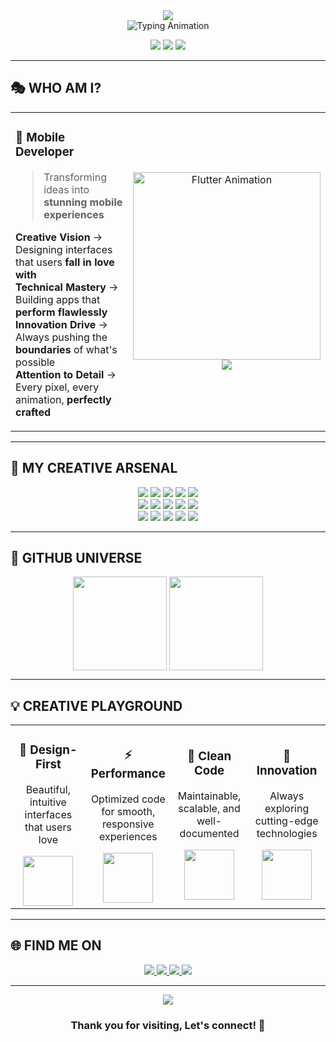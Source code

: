 <div align="center">
  <picture>
    <source media="(prefers-color-scheme: dark)" srcset="https://capsule-render.vercel.app/api?type=waving&color=0E7AC7&height=150&section=header&fontSize=50&fontColor=fff&animation=twinkling&fontAlignY=35&descAlignY=55&descSize=05">
    <source media="(prefers-color-scheme: light)" srcset="https://capsule-render.vercel.app/api?type=waving&color=0E7AC7&height=300&section=header&text=🚀%20FLUTTER%20ARCHITECT&fontSize=50&fontColor=fff&animation=twinkling&fontAlignY=35&desc=Crafting%20Digital%20Experiences%20•%20Mobile%20Innovation%20•%20Cross-Platform%20Mastery&descAlignY=55&descSize=18">
    <img src="https://capsule-render.vercel.app/api?type=waving&color=0E7AC7&height=300&section=header&text=🚀%20FLUTTER%20ARCHITECT&fontSize=50&fontColor=fff&animation=twinkling&fontAlignY=35&desc=Crafting%20Digital%20Experiences%20•%20Mobile%20Innovation%20•%20Cross-Platform%20Mastery&descAlignY=55&descSize=18" />
  </picture>
</div>

<div align="center">
  <img src="https://readme-typing-svg.herokuapp.com/?font=Fira+Code&weight=900&size=28&duration=3000&pause=800&color=0075FF&center=true&vCenter=true&multiline=true&width=600&height=120&lines=Flutter+%7C+Mobile+Developer" alt="Typing Animation" />
</div>

<p align="center">
  <img src="https://img.shields.io/badge/🌟-OPEN%20TO%20WORK-FF6B6B?style=for-the-badge&labelColor=4ECDC4&logoColor=white" />
  <img src="https://img.shields.io/badge/📱-MOBILE%20EXPERT-4ECDC4?style=for-the-badge&labelColor=FF9F43&logoColor=white" />
  <img src="https://img.shields.io/badge/🎨-UI%20ARTIST-FF9F43?style=for-the-badge&labelColor=A55EEA&logoColor=white" />
</p>

---

## 🎭 **WHO AM I?**

<table>
<tr>
<td width="60%">

### 🚀 **Mobile Developer**
> Transforming ideas into **stunning mobile experiences**

 **Creative Vision** → Designing interfaces that users **fall in love with**  
 **Technical Mastery** → Building apps that **perform flawlessly**  
 **Innovation Drive** → Always pushing the **boundaries** of what's possible  
 **Attention to Detail** → Every pixel, every animation, **perfectly crafted**

</td>
<td width="40%">

<div align="center">
  <img src="https://media.giphy.com/media/SWoSkN6DxTszqIKEqv/giphy.gif" width="300" alt="Flutter Animation"/>
  <br/>
  <img src="https://komarev.com/ghpvc/?username=asvpxvivien&label=👀%20Profile%20Views&color=0075FF&style=plastic" />
</div>

</td>
</tr>
</table>

---

## 🎨 **MY CREATIVE ARSENAL**

<div align="center">
  <img src="https://img.shields.io/badge/Figma-F24E1E?style=for-the-badge&logo=figma&logoColor=white" />
  <img src="https://img.shields.io/badge/Adobe%20XD-FF61F6?style=for-the-badge&logo=adobe-xd&logoColor=white" />
  <img src="https://img.shields.io/badge/Canva-00C4CC?style=for-the-badge&logo=canva&logoColor=white" />
  <img src="https://img.shields.io/badge/VS%20Code-007ACC?style=for-the-badge&logo=visual-studio-code&logoColor=white" />
  <img src="https://img.shields.io/badge/Git-F05032?style=for-the-badge&logo=git&logoColor=white" /><br>
  <img src="https://img.shields.io/badge/GitHub-181717?style=for-the-badge&logo=github&logoColor=white" />
  <img src="https://img.shields.io/badge/MySQL-4479A1?style=for-the-badge&logo=mysql&logoColor=white" />
  <img src="https://img.shields.io/badge/HTML5-E34F26?style=for-the-badge&logo=html5&logoColor=white" />
  <img src="https://img.shields.io/badge/CSS3-1572B6?style=for-the-badge&logo=css3&logoColor=white" />
  <img src="https://img.shields.io/badge/JavaScript-F7DF1E?style=for-the-badge&logo=javascript&logoColor=black" /><br>
  <img src="https://img.shields.io/badge/Node.js-339933?style=for-the-badge&logo=node.js&logoColor=white" />
  <img src="https://img.shields.io/badge/Flutter-02569B?style=for-the-badge&logo=flutter&logoColor=white" />
  <img src="https://img.shields.io/badge/Dart-0175C2?style=for-the-badge&logo=dart&logoColor=white" />
  <img src="https://img.shields.io/badge/Android%20Studio-3DDC84?style=for-the-badge&logo=android-studio&logoColor=white" />
  <img src="https://img.shields.io/badge/Firebase-FFCA28?style=for-the-badge&logo=firebase&logoColor=black" />


</div>

---

## 🌟 **GITHUB UNIVERSE**

<div align="center">
 <img height="150" src="https://github-readme-stats.vercel.app/api?username=asvpxvivien&show_icons=true&theme=tokyonight&hide_border=true&title_color=FF6B6B&icon_color=4ECDC4&text_color=FFFFFF&bg_color=0D1117" style="vertical-align: top;"/>
 <img height="150" src="https://github-readme-streak-stats.herokuapp.com?user=asvpxvivien&theme=radical&hide_border=true&fire=FF6B6B&ring=4ECDC4&currStreakLabel=FF9F43" style="vertical-align: top;"/>
</div>

---


## 💡 **CREATIVE PLAYGROUND** 

<div align="center">
<table>
<tr>
<td width="25%" align="center">

### 🎨 **Design-First**
Beautiful, intuitive interfaces that users love

<img src="https://media.giphy.com/media/3oKIPEqDGUULpEU0aQ/giphy.gif" width="80"/>

</td>
<td width="25%" align="center">

### ⚡ **Performance**
Optimized code for smooth, responsive experiences

<img src="https://media.giphy.com/media/26tn33aiTi1jkl6H6/giphy.gif" width="80"/>

</td>
<td width="25%" align="center">

### 🔧 **Clean Code**
Maintainable, scalable, and well-documented

<img src="https://media.giphy.com/media/ZVik7pBtu9dNS/giphy.gif" width="80"/>

</td>
<td width="25%" align="center">

### 🚀 **Innovation**
Always exploring cutting-edge technologies

<img src="https://media.giphy.com/media/L1R1tvI9svkIWwpVYr/giphy.gif" width="80"/>

</td>
</tr>
</table>
</div>

---


## 🌐 **FIND ME ON**

<div align="center">

<a href="https://x.com/TON_ID_X">
  <img src="https://img.shields.io/badge/🐦%20Twitter-FF6B6B?style=for-the-badge&logo=twitter&logoColor=white&labelColor=1DA1F2" />
</a>
<a href="https://linkedin.com/in/TON_ID_LINKEDIN">
  <img src="https://img.shields.io/badge/💼%20LinkedIn-4ECDC4?style=for-the-badge&logo=linkedin&logoColor=white&labelColor=0077B5" />
</a>
<a href="mailto:amagbegnonvivien5@gmail.com">
  <img src="https://img.shields.io/badge/📧%20Gmail-FF9F43?style=for-the-badge&logo=gmail&logoColor=white&labelColor=D14836" />
</a>
<a href="https://instagram.com/TON_ID_INSTAGRAM">
  <img src="https://img.shields.io/badge/📸%20Instagram-A55EEA?style=for-the-badge&logo=instagram&logoColor=white&labelColor=E4405F" />
</a>



</div>

---
<div align="center">
  <picture>
    <source media="(prefers-color-scheme: dark)" srcset="https://capsule-render.vercel.app/api?type=waving&color=0E7AC7&height=150&section=footer&fontSize=24&fontColor=fff&animation=fadeIn&fontAlignY=65">
    <source media="(prefers-color-scheme: light)" srcset="https://capsule-render.vercel.app/api?type=waving&color=0E7AC7&height=150&section=footer&text=Ready%20to%20Build%20Something%20Amazing?%20🚀&fontSize=24&fontColor=fff&animation=fadeIn&fontAlignY=65">
    <img src="https://capsule-render.vercel.app/api?type=waving&color=0E7AC7&height=150&section=footer&text=Ready%20to%20Build%20Something%20Amazing?%20🚀&fontSize=24&fontColor=fff&animation=fadeIn&fontAlignY=65" />
  </picture>
</div>

<div align="center">

### Thank you for visiting, Let's connect! 💫

</div>

